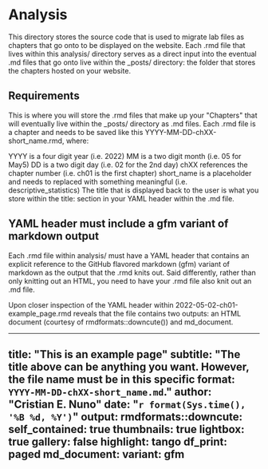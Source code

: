 # Analysis

This directory stores the source code that is used to migrate lab files as chapters that go onto to be displayed on the website. Each .rmd file that lives within this analysis/ directory serves as a direct input into the eventual .md files that go onto live within the _posts/ directory: the folder that stores the chapters hosted on your website.

## Requirements

This is where you will store the .rmd files that make up your "Chapters" that will eventually live within the _posts/ directory as .md files. Each .rmd file is a chapter and needs to be saved like this YYYY-MM-DD-chXX-short_name.rmd, where:

YYYY is a four digit year (i.e. 2022)
MM is a two digit month (i.e. 05 for May5)
DD is a two digit day (i.e. 02 for the 2nd day)
chXX references the chapter number (i.e. ch01 is the first chapter)
short_name is a placeholder and needs to replaced with something meaningful (i.e. descriptive_statistics)
The title that is displayed back to the user is what you store within the title: section in your YAML header within the .md file.

## YAML header must include a gfm variant of markdown output

Each .rmd file within analysis/ must have a YAML header that contains an explicit reference to the GitHub flavored markdown (gfm) variant of markdown as the output that the .rmd knits out. Said differently, rather than only knitting out an HTML, you need to have your .rmd file also knit out an .md file.

Upon closer inspection of the YAML header within 2022-05-02-ch01-example_page.rmd reveals that the file contains two outputs: an HTML document (courtesy of rmdformats::downcute()) and md_document.


---
title: "This is an example page"
subtitle: "The title above can be anything you want. However, the file name must be in this specific format: `YYYY-MM-DD-chXX-short_name.md`."
author: "Cristian E. Nuno"
date: "`r format(Sys.time(), '%B %d, %Y')`"
output:
  rmdformats::downcute:
    self_contained: true
    thumbnails: true
    lightbox: true
    gallery: false
    highlight: tango
    df_print: paged
  md_document:
    variant: gfm
---
